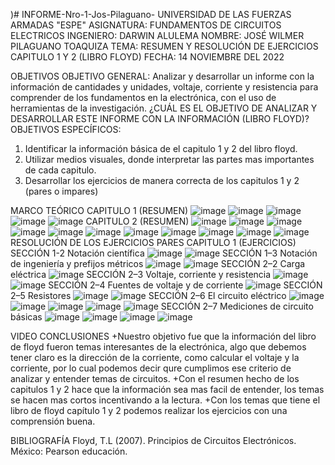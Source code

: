 )# INFORME-Nro-1-Jos-Pilaguano-
UNIVERSIDAD DE LAS FUERZAS ARMADAS "ESPE" 
ASIGNATURA: FUNDAMENTOS DE CIRCUITOS ELECTRICOS 
INGENIERO: DARWIN ALULEMA 
NOMBRE: JOSÉ WILMER PILAGUANO TOAQUIZA 
TEMA: RESUMEN Y RESOLUCIÓN DE EJERCICIOS CAPITULO 1 Y 2 (LIBRO FLOYD) 
FECHA: 14 NOVIEMBRE DEL 2022

OBJETIVOS 
OBJETIVO GENERAL: Analizar y desarrollar un informe con la información de cantidades y unidades, voltaje, corriente y resistencia para comprender de los fundamentos en la electrónica, con el uso de herramientas de la investigación. 
¿CUÁL ES EL OBJETIVO DE ANALIZAR Y DESARROLLAR ESTE INFORME CON LA INFORMACIÓN (LIBRO FLOYD)?
OBJETIVOS ESPECÍFICOS: 
1) Identificar la información básica de el capitulo 1 y 2 del libro floyd.
2) Utilizar medios visuales, donde interpretar las partes mas importantes de cada capitulo.
3) Desarrollar los ejercicios de manera correcta de los capitulos 1 y 2 (pares o impares) 

MARCO TEÓRICO
CAPITULO 1 (RESUMEN)
![image](https://user-images.githubusercontent.com/116677175/201530154-cb0a3ded-34f2-45a8-9e69-8a02497824b7.png)
![image](https://user-images.githubusercontent.com/116677175/201530214-54031dd6-063c-4b59-93b8-d86e5fe0bbd1.png)
![image](https://user-images.githubusercontent.com/116677175/201530326-b1f69214-4e0d-45de-b316-d46f15a71b1f.png)
![image](https://user-images.githubusercontent.com/116677175/201530365-32a5e48a-1785-44aa-ad44-fac16ad4d871.png)
![image](https://user-images.githubusercontent.com/116677175/201530383-76bd2ae7-9b81-4960-b2af-ad6abde37c05.png)
CAPITULO 2 (RESUMEN) 
![image](https://user-images.githubusercontent.com/116677175/201530412-a87a273b-98a9-43ae-9212-621a8af4f488.png)
![image](https://user-images.githubusercontent.com/116677175/201530445-fb92338c-8fa7-416e-91e2-8cbd80ee3f62.png)
![image](https://user-images.githubusercontent.com/116677175/201530458-ae2db372-76fb-4a1f-bd44-98d157616938.png)
![image](https://user-images.githubusercontent.com/116677175/201530474-6bd6ef66-a9b1-46ff-b71a-3e0c99943fda.png)
![image](https://user-images.githubusercontent.com/116677175/201530490-5ea07402-1609-417c-8a2b-eafb37de878f.png)
![image](https://user-images.githubusercontent.com/116677175/201530507-a39e42a8-1815-4526-baa8-8b03b207d8c3.png)
![image](https://user-images.githubusercontent.com/116677175/201530521-3be80f41-230e-47e2-96b5-cae8671f12a2.png)
![image](https://user-images.githubusercontent.com/116677175/201530539-a5102585-a54d-4b9e-bb96-50b0c7b5ad9a.png)
![image](https://user-images.githubusercontent.com/116677175/201530561-240dad4f-0df0-4450-b922-31840c6f7e98.png)
![image](https://user-images.githubusercontent.com/116677175/201530575-48a4861b-e048-40f7-ae54-196e8c0ef463.png)
![image](https://user-images.githubusercontent.com/116677175/201530598-58d663bb-a9e8-4590-92c0-077e861d8057.png)
RESOLUCIÓN DE LOS EJERCICIOS PARES 
CAPITULO 1 (EJERCICIOS)
SECCIÓN 1-2 Notación científica
![image](https://user-images.githubusercontent.com/116677175/201530728-c3c6c5c1-408a-4ecf-9f92-5bde4f1559ba.png)
![image](https://user-images.githubusercontent.com/116677175/201530760-d858547d-d0d1-43d2-aca4-e4f7dffa8852.png)
SECCIÓN 1–3 Notación de ingeniería y prefijos métricos
![image](https://user-images.githubusercontent.com/116677175/201530857-41659274-8183-4438-af87-ffcd0ca82379.png)
![image](https://user-images.githubusercontent.com/116677175/201530875-e35d49ad-7da1-42cb-9b12-01eede07fb00.png)
SECCIÓN 2–2 Carga eléctrica
![image](https://user-images.githubusercontent.com/116677175/201531026-bc212dd5-dd83-4907-88c8-88ea3c3eb400.png)
SECCIÓN 2–3 Voltaje, corriente y resistencia
![image](https://user-images.githubusercontent.com/116677175/201531269-bfecd19b-aa72-46dc-ac4a-1e990e4bc218.png)
![image](https://user-images.githubusercontent.com/116677175/201531281-eef7866d-466f-4eea-a804-7114de464085.png)
SECCIÓN 2–4 Fuentes de voltaje y de corriente
![image](https://user-images.githubusercontent.com/116677175/201531324-ae1d4259-11e4-4435-a10e-d4605953699a.png)
SECCIÓN 2–5 Resistores
![image](https://user-images.githubusercontent.com/116677175/201531491-bbd6d8c1-9b8d-467c-aa5c-420814275605.png)
![image](https://user-images.githubusercontent.com/116677175/201531507-36b94c3e-8bf7-447d-957f-d55071d49bce.png)
SECCIÓN 2–6 El circuito eléctrico
![image](https://user-images.githubusercontent.com/116677175/201531642-d72d115e-c38a-4a67-8222-2cf88869b2db.png)
![image](https://user-images.githubusercontent.com/116677175/201531665-dc3e3578-ce8f-4d9a-a026-394498f11239.png)
![image](https://user-images.githubusercontent.com/116677175/201531699-cddbec67-4989-49db-8d72-4c14fd6d1d07.png)
![image](https://user-images.githubusercontent.com/116677175/201531761-e5599e64-56ca-44dd-89b5-0e6b957f60c1.png)
![image](https://user-images.githubusercontent.com/116677175/201531773-154560a8-6dcd-4704-9907-35ad6a54d6b0.png)
SECCIÓN 2–7 Mediciones de circuito básicas
![image](https://user-images.githubusercontent.com/116677175/201531791-3dcd6a30-aaf2-437b-aa64-4cf0fb44583b.png)
![image](https://user-images.githubusercontent.com/116677175/201531843-41edfcde-5b58-4fca-bb24-3b00bc044763.png)
![image](https://user-images.githubusercontent.com/116677175/201531867-6705e4d2-c6cc-45d8-b473-1f4cba5cc45d.png)
![image](https://user-images.githubusercontent.com/116677175/201531905-4aecdbf4-5b9f-46c4-8f4c-1690191222bb.png)

VIDEO 
CONCLUSIONES
+Nuestro objetivo fue que la información del libro de floyd fueron temas interesantes de la electrónica, algo que debemos tener claro es la dirección de la corriente, como calcular el voltaje y la corriente, por lo cual podemos decir qure cumplimos ese criterio de analizar y entender temas de circuitos. 
+Con el resumen hecho de los capitulos 1 y 2 hace que la información sea mas facil de entender, los temas se hacen mas cortos incentivando a la lectura.
+Con los temas que tiene el libro de floyd capítulo 1 y 2 podemos realizar los ejercicios con una comprensión buena. 


BIBLIOGRAFÍA 
Floyd, T.L (2007). Principios de Circuitos Electrónicos. México: Pearson educación. 
